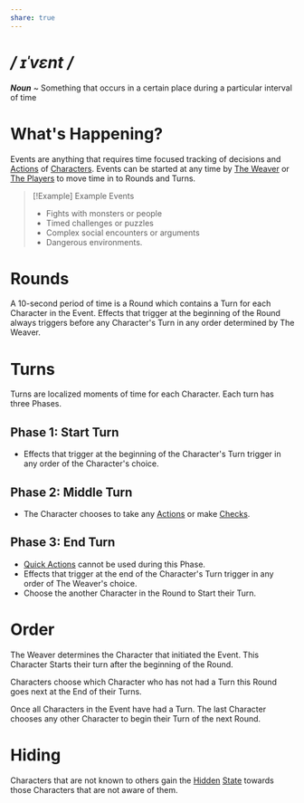 ```yaml
---
share: true
---
```

# */ ɪˈvɛnt /*
***Noun*** ~ Something that occurs in a certain place during a particular interval of time
# What's Happening?
Events are anything that requires time focused tracking of decisions and [Actions](./Action.md) of [Characters](../Introduction/TTRPG.md#Characters). Events can be started at any time by [The Weaver](../Introduction/TTRPG.md#The%20Weaver) or [The Players](../Introduction/TTRPG.md#Players) to move time in to Rounds and Turns.
>[!Example] Example Events
>- Fights with monsters or people
>- Timed challenges or puzzles
>- Complex social encounters or arguments
>- Dangerous environments.
# Rounds
A 10-second period of time is a Round which contains a Turn for each Character in the Event.
Effects that trigger at the beginning of the Round always triggers before any Character's Turn in any order determined by The Weaver.
# Turns
Turns are localized moments of time for each Character. Each turn has three Phases.
## Phase 1: Start Turn
- Effects that trigger at the beginning of the Character's Turn trigger in any order of the Character's choice.
## Phase 2: Middle Turn
- The Character chooses to take any [Actions](./Action.md) or make [Checks](./Check.md).
## Phase 3: End Turn
- [Quick Actions](./Action.md#Quick%20Actions) cannot be used during this Phase.
- Effects that trigger at the end of the Character's Turn trigger in any order of The Weaver's choice.
- Choose the another Character in the Round to Start their Turn.
# Order
The Weaver determines the Character that initiated the Event. This Character Starts their turn after the beginning of the Round.

Characters choose which Character who has not had a Turn this Round goes next at the End of their Turns. 

Once all Characters in the Event have had a Turn. The last Character chooses any other Character to begin their Turn of the next Round.
# Hiding
Characters that are not known to others gain the [Hidden](../States/Hidden.md) [State](./State.md) towards those Characters that are not aware of them.